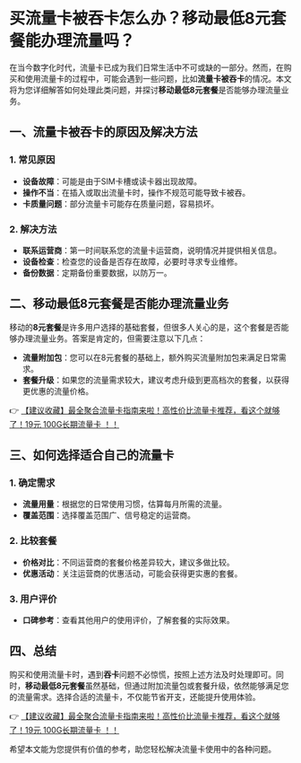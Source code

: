 # 买流量卡被吞卡怎么办？移动最低8元套餐能办理流量吗？

在当今数字化时代，流量卡已成为我们日常生活中不可或缺的一部分。然而，在购买和使用流量卡的过程中，可能会遇到一些问题，比如**流量卡被吞卡**的情况。本文将为您详细解答如何处理此类问题，并探讨**移动最低8元套餐**是否能够办理流量业务。

## 一、流量卡被吞卡的原因及解决方法

### 1. 常见原因
- **设备故障**：可能是由于SIM卡槽或读卡器出现故障。
- **操作不当**：在插入或取出流量卡时，操作不规范可能导致卡被吞。
- **卡质量问题**：部分流量卡可能存在质量问题，容易损坏。

### 2. 解决方法
- **联系运营商**：第一时间联系您的流量卡运营商，说明情况并提供相关信息。
- **设备检查**：检查您的设备是否存在故障，必要时寻求专业维修。
- **备份数据**：定期备份重要数据，以防万一。

## 二、移动最低8元套餐是否能办理流量业务

移动的**8元套餐**是许多用户选择的基础套餐，但很多人关心的是，这个套餐是否能够办理流量业务。答案是肯定的，但需要注意以下几点：

- **流量附加包**：您可以在8元套餐的基础上，额外购买流量附加包来满足日常需求。
- **套餐升级**：如果您的流量需求较大，建议考虑升级到更高档次的套餐，以获得更优惠的流量价格。

👉 [【建议收藏】最全聚合流量卡指南来啦！高性价比流量卡推荐，看这个就够了！19元 100G长期流量卡 ！！](https://bit.ly/Liuliangka)

## 三、如何选择适合自己的流量卡

### 1. 确定需求
- **流量用量**：根据您的日常使用习惯，估算每月所需的流量。
- **覆盖范围**：选择覆盖范围广、信号稳定的运营商。

### 2. 比较套餐
- **价格对比**：不同运营商的套餐价格差异较大，建议多做比较。
- **优惠活动**：关注运营商的优惠活动，可能会获得更实惠的套餐。

### 3. 用户评价
- **口碑参考**：查看其他用户的使用评价，了解套餐的实际效果。

## 四、总结

购买和使用流量卡时，遇到**吞卡**问题不必惊慌，按照上述方法及时处理即可。同时，**移动最低8元套餐**虽然基础，但通过附加流量包或套餐升级，依然能够满足您的流量需求。选择合适的流量卡，不仅能节省开支，还能提升使用体验。

👉 [【建议收藏】最全聚合流量卡指南来啦！高性价比流量卡推荐，看这个就够了！19元 100G长期流量卡 ！！](https://bit.ly/Liuliangka)

希望本文能为您提供有价值的参考，助您轻松解决流量卡使用中的各种问题。
